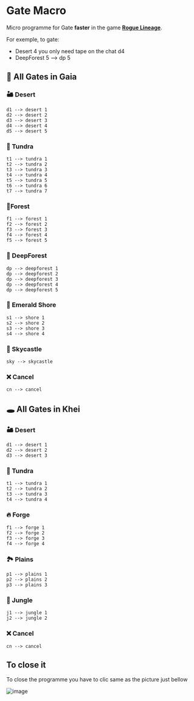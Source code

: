 # Gate Macro
Micro programme for Gate **faster** in the game [**Rogue Lineage**](https://www.roblox.com/games/3016661674/Rogue-Lineage).

For exemple, to gate:
- Desert 4 you only need tape on the chat d4
- DeepForest 5 --> dp 5

## 💫 All Gates in Gaia
### 🏜 Desert

    d1 --> desert 1
    d2 --> desert 2
    d3 --> desert 3
    d4 --> desert 4
    d5 --> desert 5

### 🧊 Tundra

    t1 --> tundra 1
    t2 --> tundra 2
    t3 --> tundra 3
    t4 --> tundra 4
    t5 --> tundra 5
    t6 --> tundra 6
    t7 --> tundra 7

### 🌲Forest

    f1 --> forest 1
    f2 --> forest 2
    f3 --> forest 3
    f4 --> forest 4
    f5 --> forest 5

### 🌳 DeepForest

    dp --> deepforest 1
    dp --> deepforest 2
    dp --> deepforest 3
    dp --> deepforest 4
    dp --> deepforest 5

### 🌊 Emerald Shore

    s1 --> shore 1
    s2 --> shore 2
    s3 --> shore 3
    s4 --> shore 4
    
### 🏰 Skycastle

    sky --> skycastle
    
### ❌ Cancel

    cn --> cancel

## 🕳 All Gates in Khei

### 🏜 Desert

    d1 --> desert 1
    d2 --> desert 2
    d3 --> desert 3
    
### 🧊 Tundra

    t1 --> tundra 1
    t2 --> tundra 2
    t3 --> tundra 3
    t4 --> tundra 4
    
### 🔥 Forge

    f1 --> forge 1
    f2 --> forge 2
    f3 --> forge 3
    f4 --> forge 4
    
### 🏞 Plains

    p1 --> plains 1
    p2 --> plains 2
    p3 --> plains 3
    
### 🌴 Jungle

    j1 --> jungle 1
    j2 --> jungle 2
    
### ❌ Cancel

    cn --> cancel

## To close it

To close the programme you have to clic same as the picture just bellow 

![image](https://user-images.githubusercontent.com/43277613/173204890-151b37cd-747b-49be-91b0-26c59e644b81.png)
